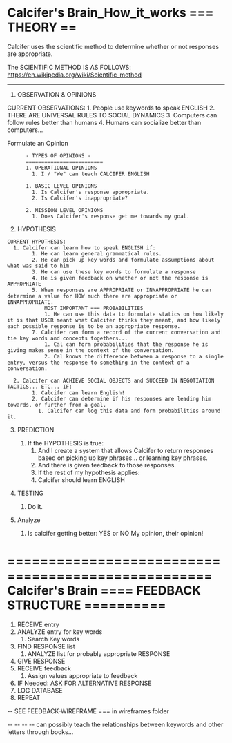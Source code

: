 Calcifer's Brain_How_it_works === THEORY ==
===========================================
  Calcifer uses the scientific method to determine whether or not responses are appropriate.

  The SCIENTIFIC METHOD IS AS FOLLOWS:
  https://en.wikipedia.org/wiki/Scientific_method
________________________________________________________
  1. OBSERVATION & OPINIONS

  CURRENT OBSERVATIONS:
    1. People use keywords to speak ENGLISH
    2. THERE ARE UNIVERSAL RULES TO SOCIAL DYNAMICS
    3. Computers can follow rules better than humans
    4. Humans can socialize better than computers...

  Formulate an Opinion

          - TYPES OF OPINIONS -
          =========================
          1. OPERATIONAL OPINIONS
            1. I / "We" can teach CALCIFER ENGLISH

          1. BASIC LEVEL OPINIONS
            1. Is Calcifer's response appropriate.
            2. Is Calcifer's inappropriate?

          2. MISSION LEVEL OPINIONS
            1. Does Calcifer's response get me towards my goal.

  2. HYPOTHESIS

    CURRENT HYPOTHESIS:
      1. Calcifer can learn how to speak ENGLISH if:
            1. He can learn general grammatical rules.
            2. He can pick up key words and formulate assumptions about what was said to him
            3. He can use these key words to formulate a response
            4. He is given feedback on whether or not the response is APPROPRIATE
            5. When responses are APPROPRIATE or INNAPPROPRIATE he can determine a value for HOW much there are appropriate or INNAPPROPRIATE.
                MOST IMPORTANT === PROBABILITIES
                1. He can use this data to formulate statics on how likely it is that USER meant what Calcifer thinks they meant, and how likely each possible response is to be an appropriate response.
            7. Calcifer can form a record of the current conversation and tie key words and concepts togethers...
                1. Cal can form probabilities that the response he is giving makes sense in the context of the conversation.
                2. Cal knows the difference between a response to a single entry, versus the response to something in the context of a conversation.

      2. Calcifer can ACHIEVE SOCIAL OBJECTS and SUCCEED IN NEGOTIATION TACTICS... ETC... IF:
            1. Calcifer can learn English!
            2. Calcifer can determine if his responses are leading him towards, or further from a goal.
              1. Calcifer can log this data and form probabilities around it.

  3. PREDICTION
      1. If the HYPOTHESIS is true:
          1. And I create a system that allows Calcifer to return responses based on picking up key phrases... or learning key phrases.
          2. And there is given feedback to those responses.
          3. If the rest of my hypothesis applies:
          4. Calcifer should learn ENGLISH

  4. TESTING
      1. Do it.

  5. Analyze
      1. Is calcifer getting better:
        YES or NO
        My opinion, their opinion!


===================================================
Calcifer's Brain ==== FEEDBACK STRUCTURE ==========
===================================================
1. RECEIVE entry
2. ANALYZE entry for key words
    1. Search Key words
3. FIND RESPONSE list
    1. ANALYZE list for probably appropriate RESPONSE
4. GIVE RESPONSE
5. RECEIVE feedback
    1. Assign values appropriate to feedback
6. IF Needed:  ASK FOR ALTERNATIVE RESPONSE
7. LOG DATABASE
8. REPEAT

-- SEE FEEDBACK-WIREFRAME === in wireframes folder

-- -- -- -- can possibly teach the relationships between keywords and other letters through books...
